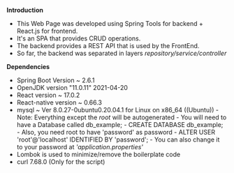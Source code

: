 **Introduction**
- This Web Page was developed using Spring Tools for backend + React.js for frontend.
- It's an SPA that provides CRUD operations.
- The backend provides a REST API that is used by the FrontEnd.
- So far, the backend was separated in layers _repository/service/controller_


**Dependencies**
- Spring Boot Version ~ 2.6.1 
- OpenJDK version "11.0.11" 2021-04-20
- React version ~ 17.0.2
- React-native version ~ 0.66.3
- mysql ~ Ver 8.0.27-0ubuntu0.20.04.1 for Linux on x86_64 ((Ubuntu))
      - Note: Everything except the _root_ will be autogenerated
      - You will need to have a Database called db_example;
      - CREATE DATABASE db_example;
      - Also, you need root to have 'password' as password
      - ALTER USER 'root'@'localhost' IDENTIFIED BY 'password';
      - You can also change it to your password at _'application.properties'_
- Lombok is used to minimize/remove the boilerplate code
- curl 7.68.0 (Only for the script)